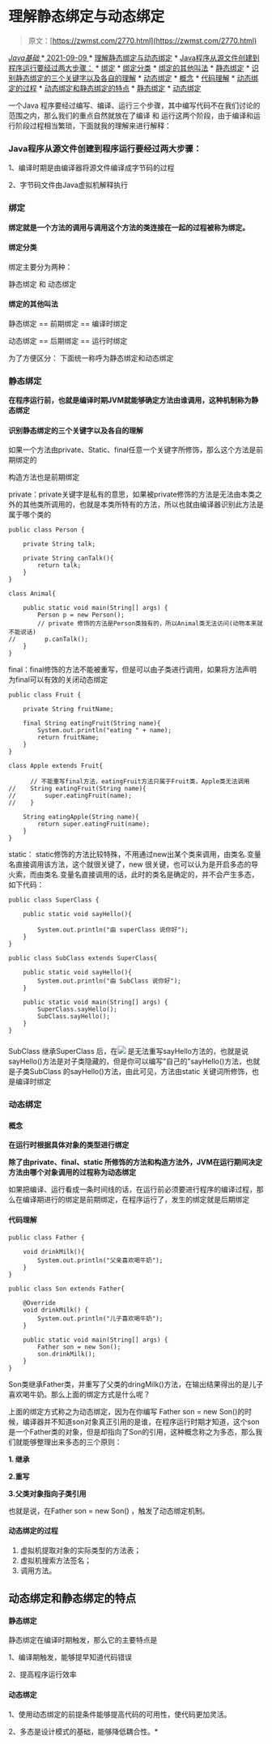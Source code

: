 <!--yml
category: 未分类
date: 0001-01-01 00:00:00
-->

# 理解静态绑定与动态绑定

> 原文：[https://zwmst.com/2770.html](https://zwmst.com/2770.html)

   [ *Java基础* ](https://zwmst.com/java%e5%9f%ba%e7%a1%80)*[ <time datetime="2021-09-09T09:12:30+08:00"> 2021-09-09 </time> ](https://zwmst.com/2770.html)  *   [理解静态绑定与动态绑定](#理解静态绑定与动态绑定)
    *   [Java程序从源文件创建到程序运行要经过两大步骤：](#java程序从源文件创建到程序运行要经过两大步骤)
    *   [绑定](#绑定)
        *   [绑定分类](#绑定分类)
        *   [绑定的其他叫法](#绑定的其他叫法)
    *   [静态绑定](#静态绑定)
        *   [识别静态绑定的三个关键字以及各自的理解](#识别静态绑定的三个关键字以及各自的理解)
    *   [动态绑定](#动态绑定)
        *   [概念](#概念)
        *   [代码理解](#代码理解)
        *   [动态绑定的过程](#动态绑定的过程)
            *   [动态绑定和静态绑定的特点](#动态绑定和静态绑定的特点)
        *   [静态绑定](#静态绑定-1)
        *   [动态绑定](#动态绑定-1)

一个Java 程序要经过编写、编译、运行三个步骤，其中编写代码不在我们讨论的范围之内，那么我们的重点自然就放在了编译 和 运行这两个阶段，由于编译和运行阶段过程相当繁琐，下面就我的理解来进行解释：

### Java程序从源文件创建到程序运行要经过两大步骤：

1、编译时期是由编译器将源文件编译成字节码的过程

2、字节码文件由Java虚拟机解释执行

### 绑定

**绑定就是一个方法的调用与调用这个方法的类连接在一起的过程被称为绑定。**

#### 绑定分类

绑定主要分为两种：

静态绑定 和 动态绑定

#### 绑定的其他叫法

静态绑定 == 前期绑定 == 编译时绑定

动态绑定 == 后期绑定 == 运行时绑定

为了方便区分： 下面统一称呼为静态绑定和动态绑定

### 静态绑定

**在程序运行前，也就是编译时期JVM就能够确定方法由谁调用，这种机制称为静态绑定**

#### 识别静态绑定的三个关键字以及各自的理解

如果一个方法由private、Static、final任意一个关键字所修饰，那么这个方法是前期绑定的

构造方法也是前期绑定

private：private关键字是私有的意思，如果被private修饰的方法是无法由本类之外的其他类所调用的，也就是本类所特有的方法，所以也就由编译器识别此方法是属于哪个类的

```
public class Person {

    private String talk;

    private String canTalk(){
        return talk;
    }
}

class Animal{

    public static void main(String[] args) {
        Person p = new Person();
        // private 修饰的方法是Person类独有的，所以Animal类无法访问(动物本来就不能说话)
//        p.canTalk();
    }
}
```

final：final修饰的方法不能被重写，但是可以由子类进行调用，如果将方法声明为final可以有效的关闭动态绑定

```
public class Fruit {

    private String fruitName;

    final String eatingFruit(String name){
        System.out.println("eating " + name);
        return fruitName;
    }
}

class Apple extends Fruit{

      // 不能重写final方法，eatingFruit方法只属于Fruit类，Apple类无法调用
//    String eatingFruit(String name){
//        super.eatingFruit(name);
//    }

    String eatingApple(String name){
        return super.eatingFruit(name);
    }
}
```

static： static修饰的方法比较特殊，不用通过new出某个类来调用，由类名.变量名直接调用该方法，这个就很关键了，new 很关键，也可以认为是开启多态的导火索，而由类名.变量名直接调用的话，此时的类名是确定的，并不会产生多态，如下代码：

```
public class SuperClass {

    public static void sayHello(){

        System.out.println("由 superClass 说你好");
    }
}

public class SubClass extends SuperClass{

    public static void sayHello(){
        System.out.println("由 SubClass 说你好");
    }

    public static void main(String[] args) {
        SuperClass.sayHello();
        SubClass.sayHello();
    }
}
```

### 

SubClass 继承SuperClass 后，在![](img/d7ea3830c04edb0c1bbb0af73d0cc3a9.png)
是无法重写sayHello方法的，也就是说sayHello()方法是对子类隐藏的，但是你可以编写"自己的"sayHello()方法，也就是子类SubClass 的sayHello()方法，由此可见，方法由static 关键词所修饰，也是编译时绑定

### 动态绑定

#### 概念

**在运行时根据具体对象的类型进行绑定**

**除了由private、final、static 所修饰的方法和构造方法外，JVM在运行期间决定方法由哪个对象调用的过程称为动态绑定**

如果把编译、运行看成一条时间线的话，在运行前必须要进行程序的编译过程，那么在编译期进行的绑定是前期绑定，在程序运行了，发生的绑定就是后期绑定

#### 代码理解

```
public class Father {

    void drinkMilk(){
        System.out.println("父亲喜欢喝牛奶");
    }
}

public class Son extends Father{

    @Override
    void drinkMilk() {
        System.out.println("儿子喜欢喝牛奶");
    }

    public static void main(String[] args) {
        Father son = new Son();
        son.drinkMilk();
    }
}
```

Son类继承Father类，并重写了父类的dringMilk()方法，在输出结果得出的是儿子喜欢喝牛奶。那么上面的绑定方式是什么呢？

上面的绑定方式称之为动态绑定，因为在你编写 Father son = new Son()的时候，编译器并不知道son对象真正引用的是谁，在程序运行时期才知道，这个son是一个Father类的对象，但是却指向了Son的引用，这种概念称之为多态，那么我们就能够整理出来多态的三个原则：

**1\. 继承**

**2.重写**

**3.父类对象指向子类引用**

也就是说，在Father son = new Son() ，触发了动态绑定机制。

#### 动态绑定的过程

1.  虚拟机提取对象的实际类型的方法表；
2.  虚拟机搜索方法签名；
3.  调用方法。

## 动态绑定和静态绑定的特点

#### 静态绑定

静态绑定在编译时期触发，那么它的主要特点是

1、编译期触发，能够提早知道代码错误

2、提高程序运行效率

#### 动态绑定

1、使用动态绑定的前提条件能够提高代码的可用性，使代码更加灵活。

2、多态是设计模式的基础，能够降低耦合性。*